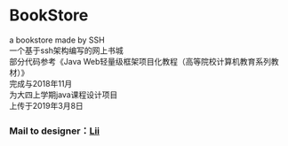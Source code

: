 # BookStore
a bookstore made by SSH<br>
一个基于ssh架构编写的网上书城<br>
部分代码参考《Java Web轻量级框架项目化教程（高等院校计算机教育系列教材）》<br>
完成与2018年11月<br>
为大四上学期java课程设计项目<br>
上传于2019年3月8日<br>
<h3>Mail to designer：<a href="mailto:847233149@qq.com">Lii</a></h3>
